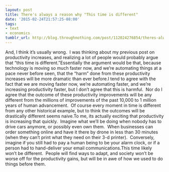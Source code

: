 ```yaml
---
layout: post
title: There's always a reason why "This time is different"
date: '2015-02-24T21:57:25-08:00'
tags:
- text
- economics
tumblr_url: http://blog.throughnothing.com/post/112024276854/theres-always-a-reason-why-this-time-is
---
```

And, I think it’s usually wrong.  I was thinking about my previous post on productivity increases, and realizing a lot of people would probably argue that “this time is different.”Essentially the argument would be that, because technology is moving so much faster now, and we’re automating things at a pace never before seen, that the “harm” done from these productivity increases will be more dramatic than ever before.I tend to agree with the fact that we are moving faster now, we’re automating faster, and we’re increasing productivity faster, but I don’t agree that this is harmful.  Nor do I agree that the outcome of these productivity improvements will be any different from the millions of improvements of the past 10,000 to 1 million years of human advancement.  Of course every moment in time is different from any other historical example, but to think the outcomes will be drastically different seems naive.To me, its actually exciting that productivity is increasing that quickly.  Imagine what we’ll be doing when nobody has to drive cars anymore, or possibly even own them.  When businesses can order something online and have it there by drone in less than 30 minutes (when they can’t print what they need on their 3-d printer).  Conversely, imagine if you still had to pay a human being to be your alarm clock, or if a person had to hand-deliver your email communications.This time likely won’t be different.  People will find ways to adapt, and society won’t be worse off for the productivity gains, but will be in awe of how we used to do things before them.
